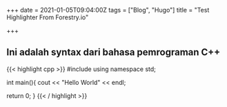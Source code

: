 +++
date = 2021-01-05T09:04:00Z
tags = ["Blog", "Hugo"]
title = "Test Highlighter From Forestry.io"

+++
## Ini adalah syntax dari bahasa pemrograman C++

{{< highlight cpp >}}
#include <iostream>
using namespace std;

int main(){
	cout << "Hello World" << endl;
  
  return 0;
}
{{< / highlight >}}